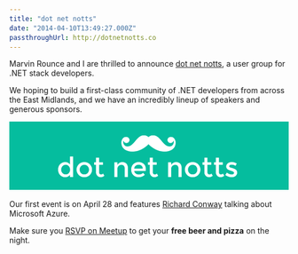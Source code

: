 ```yaml
---
title: "dot net notts"
date: "2014-04-10T13:49:27.000Z"
passthroughUrl: http://dotnetnotts.co
---
```


Marvin Rounce and I are thrilled to announce [dot net notts](http://dotnetnotts.co), a user group for .NET stack developers.

We hoping to build a first-class community of .NET developers from across the East Midlands, and we have an incredibly lineup of speakers and generous sponsors.

![](d4215551-5fed-431b-9609-1cc7c6d9121a.png)

Our first event is on April 28 and features [Richard Conway](http://www.meetup.com/dotnetnotts/events/171577802/) talking about Microsoft Azure.

Make sure you [RSVP on Meetup](http://www.meetup.com/dotnetnotts/events/171577802/) to get your **free beer and pizza** on the night.